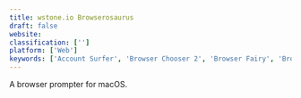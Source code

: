 ```yaml
---
title: wstone.io Browserosaurus
draft: false 
website: 
classification: ['']
platform: ['Web']
keywords: ['Account Surfer', 'Browser Chooser 2', 'Browser Fairy', 'BrowserFreedom', 'BrowserStack', 'BrowserTraySwitch', 'Browserless', 'Bumpr', 'Choosy', 'Creative Everywhere', 'GeorgeBot', 'Highbrow', 'LinCastor Browser', 'Selenium', 'Tenreads', 'browserling']
---
```

A browser prompter for macOS.